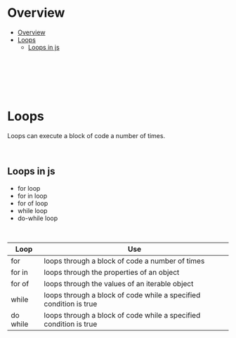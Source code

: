 # Overview

- [Overview](#overview)
- [Loops](#loops)
  - [Loops in js](#loops-in-js)

&nbsp;

&nbsp;

&nbsp;

# Loops

Loops can execute a block of code a number of times.

&nbsp;

## Loops in js

- for loop
- for in loop
- for of loop
- while loop
- do-while loop

&nbsp;

| Loop     | Use                                                               |
| -------- | ----------------------------------------------------------------- |
| for      | loops through a block of code a number of times                   |
| for in   | loops through the properties of an object                         |
| for of   | loops through the values of an iterable object                    |
| while    | loops through a block of code while a specified condition is true |
| do while | loops through a block of code while a specified condition is true |

&nbsp;

&nbsp;
